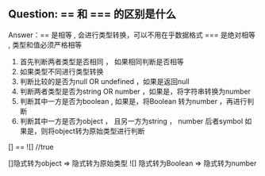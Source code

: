 ## Question: == 和 === 的区别是什么


Answer：== 是相等 , 会进行类型转换，可以不用在乎数据格式
        === 是绝对相等 , 类型和值必须严格相等

1. 首先判断两者类型是否相同 ， 如果相同判断是否相等
2. 如果类型不同进行类型转换
3. 判断比较的是否为null OR undefined ，如果是返回null
4. 判断两者类型是否为string OR number ，如果是，将字符串转换为number
5. 判断其中一方是否为boolean , 如果是，将Boolean 转为number ，再进行判断
6. 判断其中一方是否为object ， 且另一方为string ， number 后者symbol 如果是，则将object转为原始类型进行判断




[] == ![]           //true

[]隐式转为object  => 隐式转为原始类型
![] 隐式转为Boolean => 隐式转为number



